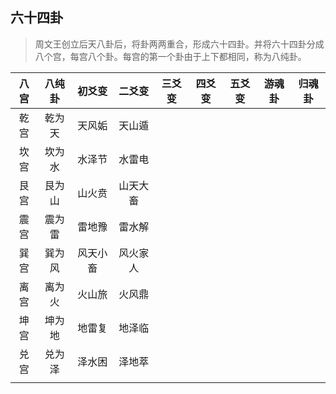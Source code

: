 ## 六十四卦

> 周文王创立后天八卦后，将卦两两重合，形成六十四卦。并将六十四卦分成八个宫，每宫八个卦。每宫的第一个卦由于上下都相同，称为八纯卦。

| 八宫  | 八纯卦  | 初爻变  | 二爻变  | 三爻变  | 四爻变  | 五爻变  | 游魂卦  | 归魂卦  |
| :------------: | :------------: | :------------: | :------------: | :------------: | :------------: | :------------: | :------------: | :------------: |
| 乾宫  | 乾为天  | 天风姤  | 天山遁  |   |   |   |   |   |
| 坎宫  | 坎为水  | 水泽节  | 水雷电  |   |   |   |   |   |
| 艮宫  | 艮为山  | 山火贲  | 山天大畜  |   |   |   |   |   |
| 震宫  | 震为雷  | 雷地豫  | 雷水解  |   |   |   |   |   |
| 巽宫  | 巽为风  | 风天小畜  | 风火家人  |   |   |   |   |   |
| 离宫  | 离为火  | 火山旅  | 火风鼎  |   |   |   |   |   |
| 坤宫  | 坤为地  | 地雷复  | 地泽临  |   |   |   |   |   |
| 兑宫  | 兑为泽  | 泽水困  | 泽地萃  |   |   |   |   |   |
|   |   |   |   |   |   |   |   |   |